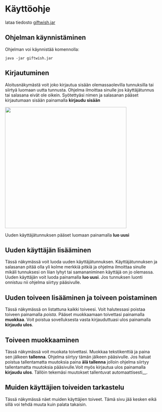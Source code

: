 # Käyttöohje

lataa tiedosto [giftwish.jar]()

## Ohjelman käynnistäminen

Ohjelman voi käynnistää komennolla:

```
java -jar giftwish.jar
```

## Kirjautuminen
Aloitusnäkymästä voit joko kirjautua sisään olemassaolevilla tunnuksilla tai siirtyä luomaan uutta tunnusta. Ohjelma ilmoittaa sinulle jos käyttäjätunnus tai salasana eivät ole oikein.
Syötettyäsi nimen ja salasanan pääset kirjautumaan sisään painamalla __kirjaudu sisään__

<img src="https://github.com/NooraVino/ot-harjoitustyo/blob/master/GiftWish/Dokumentointi/arkkitehtuuri/kirjautuminen.png" width="400">

Uuden käyttäjätunnuksen pääset luomaan painamalla __luo uusi__

## Uuden käyttäjän lisääminen
Tässä näkymässä voit luoda uuden käyttäjätunnuksen. Käyttäjätunnuksen ja salasanan pitää olla yli kolme merkkiä pitkiä ja ohjelma ilmoittaa sinulle mikäli tunnuksesi on liian lyhyt tai samananiminen käyttäjä on jo olemassa. Uuden käyttäjän voit luoda painamalla __luo uusi__. Jos tunnuksen luonti onnistuu nii ohjelma siirtyy pääsivulle.

## Uuden toiveen lisääminen ja toiveen poistaminen
Tässä näkymässä on listattuna kaikki toiveesi. Voit halutessasi poistaa toiveen painamalla _poista_. Pääset muokkaamaan toivettasi painamalla __muokkaa__. Voit poistua sovelluksesta vasta kirjauduttuasi ulos painamalla __kirjaudu ulos__.

## Toiveen muokkaaminen
Tässä näkymässä voit muokata toivettasi. Muokkaa tekstikenttiä ja paina sen jälkeen __tallenna__. Ohjelma siirtyy tämän jälkeen pääsivulle. Jos haluat poistua tallentamatta muutoksia paina __älä tallenna__ jolloin ohjelma siirtyy tallentamatta muutoksia pääsivulle.Voit myös kirjautua ulos painamalla __kirjaudu ulos__. Tällöin tekemäsi muutokset tallentuvat automaattisesti__.

## Muiden käyttäjien toiveiden tarkastelu
Tässä näkymässä näet muiden käyttäjien toiveet. Tämä sivu jää kesken eikä sillä voi tehdä muuta kuin palata takaisin.


